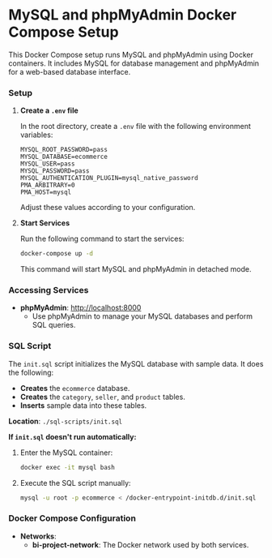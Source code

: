 # MySQL and phpMyAdmin Docker Compose Setup

This Docker Compose setup runs MySQL and phpMyAdmin using Docker containers. It includes MySQL for database management and phpMyAdmin for a web-based database interface.

### Setup

1. **Create a `.env` file**

   In the root directory, create a `.env` file with the following environment variables:

   ```dotenv
   MYSQL_ROOT_PASSWORD=pass
   MYSQL_DATABASE=ecommerce
   MYSQL_USER=pass
   MYSQL_PASSWORD=pass
   MYSQL_AUTHENTICATION_PLUGIN=mysql_native_password
   PMA_ARBITRARY=0
   PMA_HOST=mysql
   ```

   Adjust these values according to your configuration.

2. **Start Services**

   Run the following command to start the services:

   ```bash
   docker-compose up -d
   ```

   This command will start MySQL and phpMyAdmin in detached mode.

### Accessing Services

- **phpMyAdmin**: [http://localhost:8000](http://localhost:8000)
  - Use phpMyAdmin to manage your MySQL databases and perform SQL queries.

### SQL Script

The `init.sql` script initializes the MySQL database with sample data. It does the following:

- **Creates** the `ecommerce` database.
- **Creates** the `category`, `seller`, and `product` tables.
- **Inserts** sample data into these tables.

**Location**: `./sql-scripts/init.sql`

**If `init.sql` doesn't run automatically:**

   1. Enter the MySQL container:
   
      ```bash
      docker exec -it mysql bash
      ```

   2. Execute the SQL script manually:

      ```bash
      mysql -u root -p ecommerce < /docker-entrypoint-initdb.d/init.sql
      ```

### Docker Compose Configuration

- **Networks**:
  - **bi-project-network**: The Docker network used by both services.